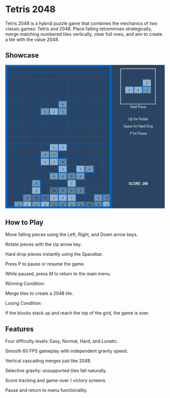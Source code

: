 # Tetris 2048
Tetris 2048 is a hybrid puzzle game that combines the mechanics of two classic games: Tetris and 2048.
Place falling tetrominoes strategically, merge matching numbered tiles vertically, clear full rows, and aim to create a tile with the value 2048.

## Showcase

![Showcase](images/gameplay.png)

## How to Play

Move falling pieces using the Left, Right, and Down arrow keys.

Rotate pieces with the Up arrow key.

Hard drop pieces instantly using the Spacebar.

Press P to pause or resume the game.

While paused, press M to return to the main menu.

Winning Condition:

Merge tiles to create a 2048 tile.

Losing Condition:

If the blocks stack up and reach the top of the grid, the game is over.

## Features
Four difficulty levels: Easy, Normal, Hard, and Lunatic.

Smooth 60 FPS gameplay with independent gravity speed.

Vertical cascading merges just like 2048.

Selective gravity: unsupported tiles fall naturally.

Score tracking and game-over / victory screens.

Pause and return to menu functionality.